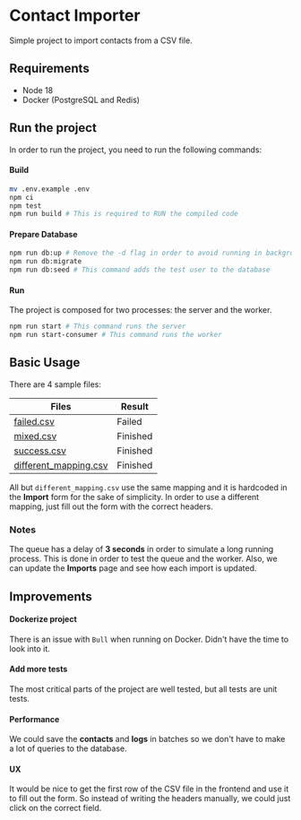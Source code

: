 # Contact Importer

Simple project to import contacts from a CSV file.

## Requirements

- Node 18
- Docker (PostgreSQL and Redis)
  
## Run the project

In order to run the project, you need to run the following commands:

#### Build
```bash
mv .env.example .env
npm ci
npm test
npm run build # This is required to RUN the compiled code
```
#### Prepare Database
```bash
npm run db:up # Remove the -d flag in order to avoid running in background
npm run db:migrate  
npm run db:seed # This command adds the test user to the database
```
#### Run #####
The project is composed for two processes: the server and the worker.
```bash
npm run start # This command runs the server
npm run start-consumer # This command runs the worker
```

## Basic Usage

 There are 4 sample files:

| Files | Result |
| -------- | -------- |
| [failed.csv](samples/failed.csv) | Failed |
| [mixed.csv](samples/mixed.csv) | Finished |
| [success.csv](samples/success.csv) | Finished |
| [different_mapping.csv](samples/different_mapping.csv) | Finished |

All but `different_mapping.csv` use the same mapping and it is hardcoded in the **Import** form for the sake of simplicity. In order to use a different mapping, just fill out the form with the correct headers.

### Notes
The queue has a delay of **3 seconds** in order to simulate a long running process. This is done in order to test the queue and the worker. Also, we can update the **Imports** page and see how each import is updated.

## Improvements

#### **Dockerize project**
There is an issue with `Bull` when running on Docker. Didn't have the time to look into it.

#### **Add more tests**
The most critical parts of the project are well tested, but all tests are unit tests.

#### **Performance**
We could save the **contacts** and **logs** in batches so we don't have to make a lot of queries to the database.

#### **UX**
It would be nice to get the first row of the CSV file in the frontend and use it to fill out the form. So instead of writing the headers manually, we could just click on the correct field.
